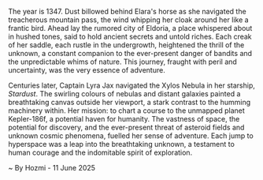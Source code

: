 
The year is 1347.  Dust billowed behind Elara's horse as she navigated the treacherous mountain pass, the wind whipping her cloak around her like a frantic bird.  Ahead lay the rumored city of Eldoria, a place whispered about in hushed tones, said to hold ancient secrets and untold riches.  Each creak of her saddle, each rustle in the undergrowth, heightened the thrill of the unknown, a constant companion to the ever-present danger of bandits and the unpredictable whims of nature.  This journey, fraught with peril and uncertainty, was the very essence of adventure.

Centuries later, Captain Lyra Jax navigated the Xylos Nebula in her starship, *Stardust*.  The swirling colours of nebulas and distant galaxies painted a breathtaking canvas outside her viewport, a stark contrast to the humming machinery within. Her mission: to chart a course to the unmapped planet Kepler-186f, a potential haven for humanity.  The vastness of space, the potential for discovery, and the ever-present threat of asteroid fields and unknown cosmic phenomena, fuelled her sense of adventure.  Each jump to hyperspace was a leap into the breathtaking unknown, a testament to human courage and the indomitable spirit of exploration.

~ By Hozmi - 11 June 2025
